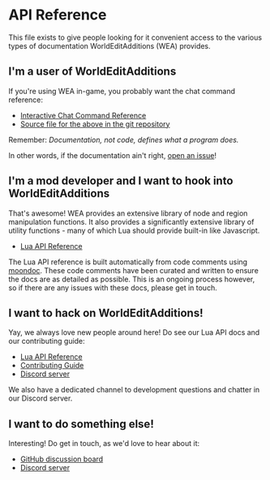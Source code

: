 # API Reference
This file exists to give people looking for it convenient access to the various types of documentation WorldEditAdditions (WEA) provides.


## I'm a user of WorldEditAdditions
If you're using WEA in-game, you probably want the chat command reference:

 - [Interactive Chat Command Reference](https://worldeditadditions.mooncarrot.space/Reference/)
 - [Source file for the above in the git repository](https://github.com/sbrl/Minetest-WorldEditAdditions/blob/main/Chat-Command-Reference.md)

Remember: *Documentation, not code, defines what a program does.*

In other words, if the documentation ain't right, [open an issue](https://github.com/sbrl/Minetest-WorldEditAdditions/issues/new)!


## I'm a mod developer and I want to hook into WorldEditAdditions
That's awesome! WEA provides an extensive library of node and region manipulation functions. It also provides a significantly extensive library of utility functions - many of which Lua should provide built-in like Javascript.

 - [Lua API Reference](https://worldeditadditions.mooncarrot.space/api/)

The Lua API reference is built automatically from code comments using [moondoc](https://github.com/sbrl/moondoc). These code comments have been curated and written to ensure the docs are as detailed as possible. This is an ongoing process however, so if there are any issues with these docs, please get in touch.

## I want to hack on WorldEditAdditions!
Yay, we always love new people around here! Do see our Lua API docs and our contributing guide:

 - [Lua API Reference](https://worldeditadditions.mooncarrot.space/api/)
 - [Contributing Guide](https://github.com/sbrl/Minetest-WorldEditAdditions/blob/dev/CONTRIBUTING.md)
 - [Discord server](https://discord.gg/FzD73kuhsk)

We also have a dedicated channel to development questions and chatter in our Discord server.

## I want to do something else!
Interesting! Do get in touch, as we'd love to hear about it:

 - [GitHub discussion board](https://github.com/sbrl/Minetest-WorldEditAdditions/discussions)
 - [Discord server](https://discord.gg/FzD73kuhsk)
